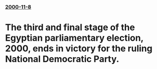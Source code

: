 ### [2000-11-8](/news/2000/11/8/index.md)

# The third and final stage of the Egyptian parliamentary election, 2000, ends in victory for the ruling National Democratic Party.



